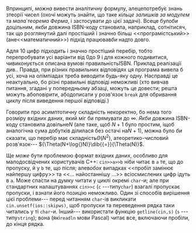 Впринципі, *можна* вивести аналітичну формулу, алецепотребу́є знань
зтеорії чисел (охочі можуть знайти, що таке *кільце залишків за модулем*
та *мала́ теорема Ферма*, і застосувати до цієї задачі). Всеце було*би*
доцільним, *якби* довжина ISBN-коду становила, наприклад, сотнітисяч,
так що розглянутий далі простіший і значно більш \<\<програмістський\>\>
(ане\<\<математичний\>\>) підхід працював*би* надто довго.

Адля 10 цифр підходить і значно простіший перебір, тобто перепробувати
усі варіанти від 0до 9 і для кожного подивитися, чивиконується описана
вумові правильністьISBN. Приклад реалізації див.. Правда, при різних
правильних відповідях ця програма вивела б усі, хоча на олімпіадах треба
виводити будь-яку одну. Насправді це неактуально, бо різні правильні
відповіді неможливі (хто вивчав питання, згадані у попередньому абзаці,
можуть це довести; решта можуть абоповірити, абодописати у розв'язок
`break` для обривання циклу після виведення першої відповіді.)

Говорити про асимптотичну складність некоректно, бо нема того розміру
вхідних даних, який міг би прямувати до $\infty$. *Якби* довжина
ISBN-коду становила довільне$N$ (але таке, щоб $N{+}1$ було простим,
іщоб аналогічна сума добутків ділилася без остачі на$N{+}1$), можна
було *би* сказати, що перебір має складність$\Theta(N^2)$,
атеоретико-числовий розв'язок---
${\Theta(N+\log{}N)}\dib{{=}}{\Theta(N)}$.

Ще *може* бути проблемою формат вхідних даних, особливо для
малодосвідчених користувачів С++: `cin>>a>>b` ніби читає в `a` те, що до
пропуску, й у `b` те, що після; алев*обох* випадках \<\<пробіл замінює
найпершу цифру\>\> та \<\<... найостаннішу ...\>\> всіосмислених цифр
ідуть в `a`. Може спа́сти на думку читати у циклі окремі `char`-и; але
при стандартних налаштуваннях `cin>>c` (`c` ---типу`char`) взагалі
пропускає пропуски, і взнати його позицію неможливо. Один зі способів
вирішення цієї проблеми--- перед читанням `char`-ів викликати
`cin.unsetf(ios::skipws)`, щоб пропуски та переведення рядка таки
читались у ті `char`-и. Інший--- використати функцію `getline(cin,s)`
(`s` ---типу`string`); вона (які`readln` мови Pascal) читає все,
включаючи пробіли, до кінця рядка.
